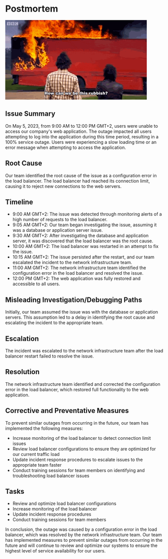 # Postmortem

<img src=./image.gif >

## Issue Summary
On May 5, 2023, from 9:00 AM to 12:00 PM GMT+2, users were unable to access our company's web application. The outage impacted all users attempting to log into the application during this time period, resulting in a 100% service outage. Users were experiencing a slow loading time or an error message when attempting to access the application.

## Root Cause
Our team identified the root cause of the issue as a configuration error in the load balancer. The load balancer had reached its connection limit, causing it to reject new connections to the web servers.

## Timeline
- 9:00 AM GMT+2: The issue was detected through monitoring alerts of a high number of requests to the load balancer.
- 9:05 AM GMT+2: Our team began investigating the issue, assuming it was a database or application server issue.
- 9:30 AM GMT+2: After investigating the database and application server, it was discovered that the load balancer was the root cause.
- 10:00 AM GMT+2: The load balancer was restarted in an attempt to fix the issue.
- 10:15 AM GMT+2: The issue persisted after the restart, and our team escalated the incident to the network infrastructure team.
- 11:00 AM GMT+2: The network infrastructure team identified the configuration error in the load balancer and resolved the issue.
- 12:00 PM GMT+2: The web application was fully restored and accessible to all users.

## Misleading Investigation/Debugging Paths
Initially, our team assumed the issue was with the database or application servers. This assumption led to a delay in identifying the root cause and escalating the incident to the appropriate team.

## Escalation
The incident was escalated to the network infrastructure team after the load balancer restart failed to resolve the issue.

## Resolution
The network infrastructure team identified and corrected the configuration error in the load balancer, which restored full functionality to the web application.

## Corrective and Preventative Measures
To prevent similar outages from occurring in the future, our team has implemented the following measures:

- Increase monitoring of the load balancer to detect connection limit issues
- Review load balancer configurations to ensure they are optimized for our current traffic load
- Update incident response procedures to escalate issues to the appropriate team faster
- Conduct training sessions for team members on identifying and troubleshooting load balancer issues

## Tasks
- Review and optimize load balancer configurations
- Increase monitoring of the load balancer
- Update incident response procedures
- Conduct training sessions for team members

In conclusion, the outage was caused by a configuration error in the load balancer, which was resolved by the network infrastructure team. Our team has implemented measures to prevent similar outages from occurring in the future and will continue to review and optimize our systems to ensure the highest level of service availability for our users.